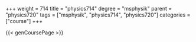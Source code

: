 +++
weight = 714
title = "physics714"
degree = "msphysik"
parent = "physics720"
tags = ["msphysik", "physics714", "physics720"]
categories = ["course"]
+++

{{< genCoursePage >}}
